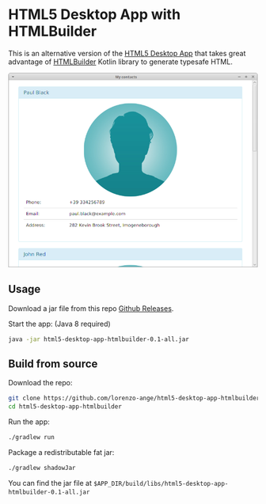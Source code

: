 # HTML5 Desktop App with HTMLBuilder
This is an alternative version of the [HTML5 Desktop App](https://github.com/lorenzo-ange/html5-desktop-app) that takes great advantage of [HTMLBuilder](https://github.com/lorenzo-ange/htmlbuilder) Kotlin library to generate typesafe HTML.

![App screenshot](screenshots/screenshot-1.png?raw=true "App screenshot")

## Usage
Download a jar file from this repo [Github Releases](https://github.com/lorenzo-ange/html5-desktop-app-htmlbuilder/releases).

Start the app: (Java 8 required)
```bash
java -jar html5-desktop-app-htmlbuilder-0.1-all.jar
```

## Build from source
Download the repo:
```bash
git clone https://github.com/lorenzo-ange/html5-desktop-app-htmlbuilder
cd html5-desktop-app-htmlbuilder
```

Run the app:
```bash
./gradlew run
```

Package a redistributable fat jar:
 ```bash
 ./gradlew shadowJar
 ```
 You can find the jar file at `$APP_DIR/build/libs/html5-desktop-app-htmlbuilder-0.1-all.jar`